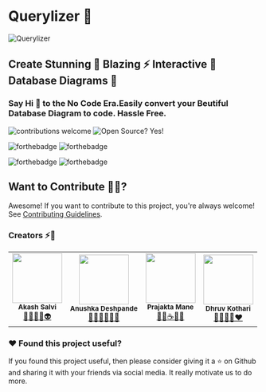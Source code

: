 

# Querylizer 📑

![Querylizer](https://github.com/kothariji/Querylizer/blob/main/Black%20Technology%20LinkedIn%20Banner.gif)

## Create Stunning 🚩 Blazing ⚡ Interactive 🧠Database Diagrams 🚀

### Say Hi 👋 to the No Code Era.Easily convert your Beutiful Database Diagram to code. Hassle Free.


![contributions welcome](https://img.shields.io/badge/contributions-welcome-brightgreen.svg?style=flat)   ![Open Source? Yes!](https://badgen.net/badge/Open%20Source%20%3F/Yes%21/blue?icon=github)


 ![forthebadge](https://forthebadge.com/images/badges/made-with-javascript.svg) ![forthebadge](https://forthebadge.com/images/badges/made-with-python.svg)
 
 
  ![forthebadge](https://forthebadge.com/images/badges/built-with-love.svg) ![forthebadge](https://forthebadge.com/images/badges/for-you.svg)

## Want to Contribute  🙋‍♂️?

Awesome! If you want to contribute to this project, you're always welcome! See  [Contributing Guidelines]().

### Creators :zap::dizzy:
<table>
		<tr>
			<td align="center"><img src="https://i.imgur.com/iWdUqU7.jpg"  width=100px;"><br /><sub><b>Akash Salvi</b></sub><br/><a href="https://github.com/Akash-Salvi">🧘🔭👨‍🎓👽</a></td>
		   <td align="center"><img src="https://user-images.githubusercontent.com/60866749/118470917-c95db780-b724-11eb-8384-febbf67b9507.png"  width=100px;"><br /><sub><b>Anushka Deshpande</b></sub><br/><a href="https://github.com/anushka-deshpande">👩🏻‍💻🎯🌸✨</a></td>
			<td align="center"><img src="https://user-images.githubusercontent.com/60866749/118471115-03c75480-b725-11eb-8314-7aa4fb39ac87.png"  width=100px;"><br /><sub><b>Prajakta Mane</b></sub><br/><a href="https://github.com/maneprajakta">👩‍💻☕🎼🦄</a></td>			
		<td align="center"><img src="https://i.imgur.com/e2DMxRN.jpg"  width=100px;"><br /><sub><b>Dhruv Kothari</b></sub><br/><a href="https://github.com/kothariji">🧠👨‍💻🚀❤️</a></td>	
		</tr>
		
</table>

### ❤️ Found this project useful?
If you found this project useful, then please consider giving it a  ⭐  on Github and sharing it with your friends via social media. It really motivate us to do more.

  
  
